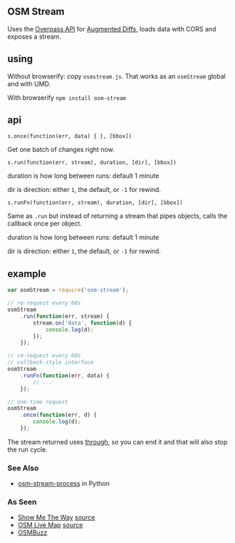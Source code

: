 ## OSM Stream

Uses the [Overpass API](http://overpass-api.de/) for
[Augmented Diffs](http://wiki.openstreetmap.org/wiki/Overpass_API/Augmented_Diffs),
loads data with CORS and exposes a stream.

## using

Without browserify: copy `osmstream.js`. That works as an `osmStream` global
and with UMD.

With browserify `npm install osm-stream`

## api

`s.once(function(err, data) { }, [bbox])`

Get one batch of changes right now.

`s.run(function(err, stream), duration, [dir], [bbox])`

duration is how long between runs: default 1 minute

dir is direction: either `1`, the default, or `-1` for rewind.

`s.runFn(function(err, stream), duration, [dir], [bbox])`

Same as `.run` but instead of returning a stream that pipes objects, calls
the callback once per object.

duration is how long between runs: default 1 minute

dir is direction: either `1`, the default, or `-1` for rewind.

## example

```js
var osmStream = require('osm-stream');

// re-request every 60s
osmStream
    .run(function(err, stream) {
        stream.on('data', function(d) {
            console.log(d);
        });
    });

// re-request every 60s
// callback-style interface
osmStream
    .runFn(function(err, data) {
        // ...
    });

// one-time request
osmStream
    .once(function(err, d) {
        console.log(d);
    });
```

The stream returned uses [through](https://github.com/dominictarr/through), so
you can end it and that will also stop the run cycle.

### See Also

* [osm-stream-process](https://github.com/iandees/osm-stream-process) in Python

### As Seen

* [Show Me The Way](http://osmlab.github.io/show-me-the-way/) [source](https://github.com/osmlab/show-me-the-way)
* [OSM Live Map](http://osmlab.github.io/osm-live-map/) [source](https://github.com/osmlab/osm-live-map)
* [OSMBuzz](http://spatialbit.com/osmbuzz/)
